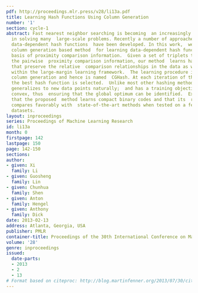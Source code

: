 ```yaml
---
pdf: http://proceedings.mlr.press/v28/li13a.pdf
title: Learning Hash Functions Using Column Generation
number: '1'
section: cycle-1
abstract: Fast nearest neighbor searching is becoming  an increasingly important tool
  in solving many  large-scale problems. Recently a number of approaches  to learning
  data-dependent hash functions  have been developed. In this work,  we propose a
  column generation based method  for learning data-dependent hash functions on  the
  basis of proximity comparison information.  Given a set of triplets that encode
  the pairwise  proximity comparison information, our method  learns hash functions
  that preserve the relative  comparison relationships in the data as well as  possible
  within the large-margin learning framework.  The learning procedure is implemented  using
  column generation and hence is named  CGHash. At each iteration of the column generation  procedure,
  the best hash function is selected.  Unlike most other hashing methods, our  method
  generalizes to new data points naturally;  and has a training objective which is
  convex, thus  ensuring that the global optimum can be identified.  Experiments demonstrate
  that the proposed  method learns compact binary codes and that its  retrieval performance
  compares favorably with  state-of-the-art methods when tested on a few  benchmark
  datasets.
layout: inproceedings
series: Proceedings of Machine Learning Research
id: li13a
month: 0
firstpage: 142
lastpage: 150
page: 142-150
sections: 
author:
- given: Xi
  family: Li
- given: Guosheng
  family: Lin
- given: Chunhua
  family: Shen
- given: Anton
  family: Hengel
- given: Anthony
  family: Dick
date: 2013-02-13
address: Atlanta, Georgia, USA
publisher: PMLR
container-title: Proceedings of the 30th International Conference on Machine Learning
volume: '28'
genre: inproceedings
issued:
  date-parts:
  - 2013
  - 2
  - 13
# Format based on citeproc: http://blog.martinfenner.org/2013/07/30/citeproc-yaml-for-bibliographies/
---
```

